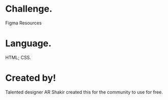 
# Challenge.
Figma Resources

# Language.
HTML;
CSS.

# Created by!
Talented designer AR Shakir created this for the community to use for free.
